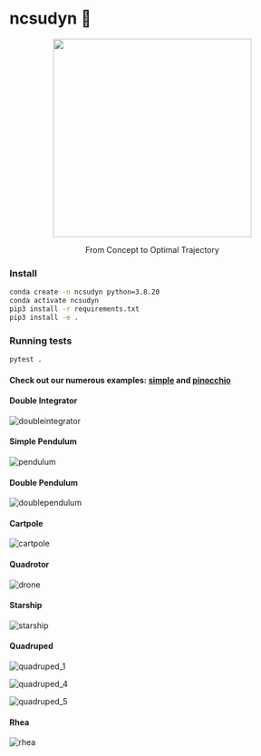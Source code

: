 # ncsudyn 🤖


<p align="center">
  <img src="https://github.com/user-attachments/assets/b672bb79-3590-4b88-ad80-51e8da55c62f" width=350 />
</p>


<p align="center">
  From Concept to Optimal Trajectory
</p>



### Install 
```bash
conda create -n ncsudyn python=3.8.20
conda activate ncsudyn
pip3 install -r requirements.txt
pip3 install -e .
```

### Running tests
```bash
pytest .
```

#### Check out our numerous examples: [simple](https://github.com/lnotspotl/ncsudyn/tree/main/examples/simple) and [pinocchio](https://github.com/lnotspotl/ncsudyn/tree/main/examples/pinocchio)

#### Double Integrator

![doubleintegrator](https://github.com/user-attachments/assets/382ab623-5b79-4b3e-a5df-2dad22ace01c)


#### Simple Pendulum

![pendulum](https://github.com/user-attachments/assets/9d3ac428-acec-4bc2-a0b7-653df5ca1416)

#### Double Pendulum

![doublependulum](https://github.com/user-attachments/assets/6d5cea9b-7d3c-4c37-a3f9-3f1a52e30b8c)


#### Cartpole

![cartpole](https://github.com/user-attachments/assets/1d4e7463-43ef-4cc6-85c8-99feb482f314)

#### Quadrotor

![drone](https://github.com/user-attachments/assets/e8cafbc4-6ffa-48a7-8cf2-b978a4e0fe4e)



#### Starship 

![starship](https://github.com/user-attachments/assets/703c9a7e-caa4-4298-a77c-ce2fdb5b5885)

#### Quadruped

![quadruped_1](https://github.com/user-attachments/assets/dcd13fd0-a67f-4613-ac26-4128aa2759c5)

![quadruped_4](https://github.com/user-attachments/assets/e88e0119-fba7-4857-aaa5-e84aa2060de4)

![quadruped_5](https://github.com/user-attachments/assets/ab9b15ed-9d9b-421b-9c63-57c07ee68f32)

#### Rhea

![rhea](https://github.com/user-attachments/assets/3cfd2f1a-4537-4578-87a5-48754a4b78dd)
